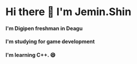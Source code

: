 # Hi there 👋 I'm Jemin.Shin
#### I'm Digipen freshman in Deagu
#### I'm studying for game development
#### I'm learning C++. 😄
